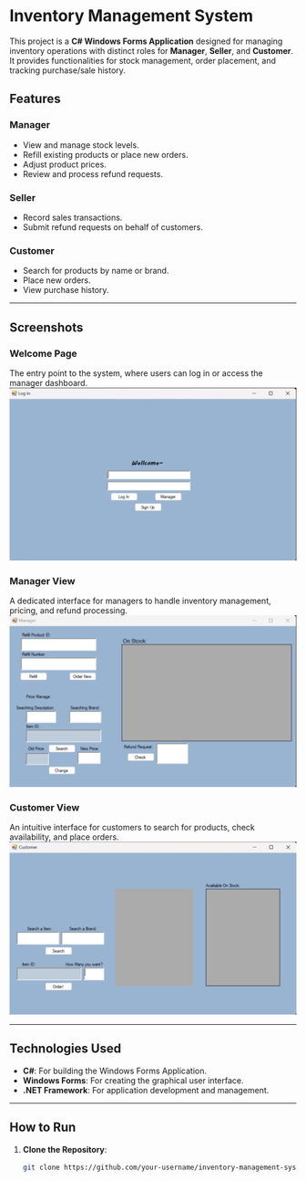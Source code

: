 # Inventory Management System

This project is a **C# Windows Forms Application** designed for managing inventory operations with distinct roles for **Manager**, **Seller**, and **Customer**. It provides functionalities for stock management, order placement, and tracking purchase/sale history.

## Features

### **Manager**
- View and manage stock levels.
- Refill existing products or place new orders.
- Adjust product prices.
- Review and process refund requests.

### **Seller**
- Record sales transactions.
- Submit refund requests on behalf of customers.

### **Customer**
- Search for products by name or brand.
- Place new orders.
- View purchase history.

---

## Screenshots

### **Welcome Page**
The entry point to the system, where users can log in or access the manager dashboard.
![Welcome Page](wellcome%20page.png)

### **Manager View**
A dedicated interface for managers to handle inventory management, pricing, and refund processing.
![Manager View](managerView.png)

### **Customer View**
An intuitive interface for customers to search for products, check availability, and place orders.
![Customer View](customerView.png)

---

## Technologies Used

- **C#**: For building the Windows Forms Application.
- **Windows Forms**: For creating the graphical user interface.
- **.NET Framework**: For application development and management.

---

## How to Run

1. **Clone the Repository**:
   ```bash
   git clone https://github.com/your-username/inventory-management-system.git
